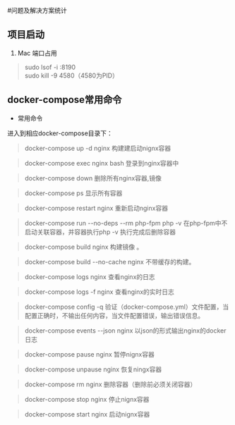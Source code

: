 #问题及解决方案统计
## 项目启动
1. Mac 端口占用
> sudo lsof -i :8190  
> sudo kill -9 4580（4580为PID）
  

## docker-compose常用命令

- 常用命令

进入到相应docker-compose目录下：

> docker-compose up -d nginx                                  构建建启动nignx容器

> docker-compose exec nginx bash                              登录到nginx容器中

> docker-compose down                                         删除所有nginx容器,镜像

> docker-compose ps                                           显示所有容器

> docker-compose restart nginx                                重新启动nginx容器

> docker-compose run --no-deps --rm php-fpm php -v            在php-fpm中不启动关联容器，并容器执行php -v 执行完成后删除容器

> docker-compose build nginx                                  构建镜像 。        

> docker-compose build --no-cache nginx                       不带缓存的构建。

> docker-compose logs  nginx                                  查看nginx的日志 

> docker-compose logs -f nginx                                查看nginx的实时日志

> docker-compose config  -q                                   验证（docker-compose.yml）文件配置，当配置正确时，不输出任何内容，当文件配置错误，输出错误信息。 

> docker-compose events --json nginx                          以json的形式输出nginx的docker日志

> docker-compose pause nginx                                  暂停nignx容器

> docker-compose unpause nginx                                恢复ningx容器

> docker-compose rm nginx                                     删除容器（删除前必须关闭容器）

> docker-compose stop nginx                                   停止nignx容器

> docker-compose start nginx                                  启动nignx容器